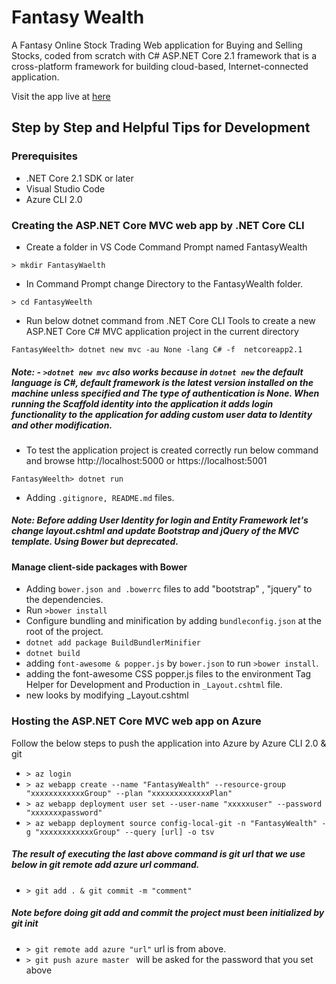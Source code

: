 # Fantasy Wealth
A Fantasy Online Stock Trading Web application for Buying and Selling Stocks, coded from scratch with C# ASP.NET Core 2.1 framework that is a cross-platform framework for building cloud-based, Internet-connected application. 

Visit the app live at [here](https://fantasywealth.azureapp.net)

## Step by Step and Helpful Tips for Development

### Prerequisites
- .NET Core 2.1 SDK or later
- Visual Studio Code
- Azure CLI 2.0

### Creating the ASP.NET Core MVC web app by .NET Core CLI
-	Create a folder in VS Code Command Prompt named FantasyWealth
```
> mkdir FantasyWaelth
```
-	In Command Prompt change Directory to the FantasyWealth folder.
``` 
> cd FantasyWeelth
```
-	Run below dotnet command from .NET Core CLI Tools to create a new ASP.NET Core C# MVC application project in the current directory 
   ``` 
  FantasyWeelth> dotnet new mvc -au None -lang C# -f  netcoreapp2.1 
   ```
##### Note: - ```>dotnet new mvc``` also works because in ```dotnet new``` the default language is C#, default framework is the latest version installed on the machine unless specified and The type of authentication is None. When running the Scaffold identity into the application it adds login functionality to the application for adding custom user data to Identity and other modification.
- To test the application project is created correctly run below command and browse  http://localhost:5000  or   https://localhost:5001
```
FantasyWeelth> dotnet run
```
- Adding ```.gitignore, README.md``` files.
##### Note:  Before adding User Identity for login and Entity Framework let's change layout.cshtml and  update Bootstrap and jQuery of the MVC template. Using Bower but deprecated.
#### Manage client-side packages with Bower 
- Adding ```bower.json and .bowerrc``` files to add "bootstrap" , "jquery" to the dependencies.
- Run ```>bower install```
- Configure bundling and minification by adding ```bundleconfig.json``` at the root of the project. 
- ```dotnet add package BuildBundlerMinifier```
- ```dotnet build```
- adding ```font-awesome & popper.js``` by ```bower.json``` to run ```>bower install```.
- adding the font-awesome CSS popper.js files to the environment Tag Helper for Development and Production in ```_Layout.cshtml``` file.
- new looks by modifying _Layout.cshtml

### Hosting the ASP.NET Core MVC web app on Azure
Follow the below steps to push the application into Azure by  Azure CLI 2.0 & git
- ```> az login```
- ```> az webapp create --name "FantasyWealth" --resource-group "xxxxxxxxxxxxGroup" --plan "xxxxxxxxxxxxxPlan"```
- ```> az webapp deployment user set --user-name "xxxxxuser" --password "xxxxxxxpassword"```
- ```> az webapp deployment source config-local-git -n "FantasyWealth" -g "xxxxxxxxxxxxGroup" --query [url] -o tsv```
##### The result of executing the last above command is git url that we use below in git remote add azure url command.
- ```> git add . & git commit -m "comment"```
##### Note before doing git add and commit the project must been initialized by git init
- ```> git remote add azure "url"``` url is from above.
- ```> git push azure master ``` will be asked for the password that you set above